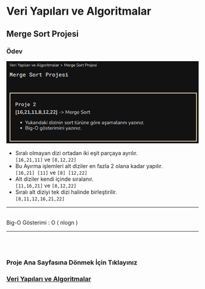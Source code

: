 # Veri Yapıları ve Algoritmalar
## Merge Sort Projesi
### Ödev 
![Project 2](project2.png)
* Sıralı olmayan dizi ortadan iki eşit parçaya ayrılır.<br>
``[16,21,11]``  ve  ``[8,12,22]``
* Bu Ayırma işlemleri alt diziler en fazla 2 olana kadar yapılır.<br>
``[16,21] [11]``  ve ``[8] [12,22]`` 
* Alt diziler kendi içinde sıralanır.<br>
``[11,16,21]`` ve ``[8,12,22]``
* Sıralı alt diziyi tek dizi halinde birleştirilir.<br>
``[8,11,12,16,21,22]``
---
<br>
Big-O Gösterimi : O ( nlogn )

---


<br><br>


### Proje Ana Sayfasına Dönmek İçin Tıklayınız 
### [Veri Yapıları ve Algoritmalar](/Readme.md)